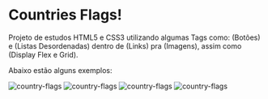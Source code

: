 # Countries Flags!

Projeto de estudos HTML5 e CSS3 utilizando algumas Tags como: (Botões) e (Listas Desordenadas) dentro de (Links) pra (Imagens), assim como (Display Flex e Grid).

Abaixo estão alguns exemplos:

![country-flags](https://github.com/HiranFerretiBaccos/country-flags/blob/main/ReadMe/Project1.png)
![country-flags](https://github.com/HiranFerretiBaccos/country-flags/blob/main/ReadMe/Project1.2.png)
![country-flags](https://github.com/HiranFerretiBaccos/country-flags/blob/main/ReadMe/Project1.3.png)
![country-flags](https://github.com/HiranFerretiBaccos/country-flags/blob/main/ReadMe/Project1.4.png)
